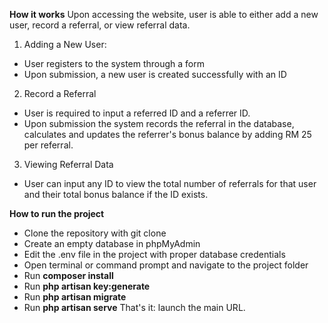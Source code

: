 **How it works**
Upon accessing the website, user is able to either add a new user, record a referral, or view referral data. 

1. Adding a New User:
- User registers to the system through a form
- Upon submission, a new user is created successfully with an ID

2. Record a Referral
- User is required to input a referred ID and a referrer ID.
- Upon submission the system records the referral in the database, calculates and updates the referrer's bonus balance by adding RM 25 per referral.

3. Viewing Referral Data
- User can input any ID to view the total number of referrals for that user and their total bonus balance if the ID exists.

**How to run the project**
- Clone the repository with git clone
- Create an empty database in phpMyAdmin
- Edit the .env file in the project with proper database credentials
- Open terminal or command prompt and navigate to the project folder
- Run **composer install**
- Run **php artisan key:generate**
- Run **php artisan migrate**
- Run **php artisan serve**
That's it: launch the main URL.
